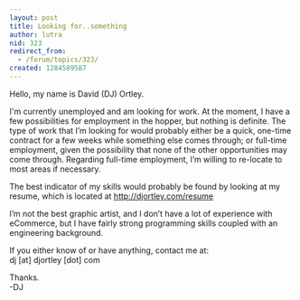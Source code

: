 ```yaml
---
layout: post
title: Looking for..something
author: lutra
nid: 323
redirect_from:
  - /forum/topics/323/
created: 1284589587
---
```

<p>Hello, my name is David (DJ) Ortley.</p>
<p>I&#39;m currently unemployed and am looking for work. At the moment, I have a few possibilities for employment in the hopper, but nothing is definite. The type of work that I&rsquo;m looking for would probably either be a quick, one-time contract for a few weeks while something else comes through; or full-time employment, given the possibility that none of the other opportunities may come through. Regarding full-time employment, I&rsquo;m willing to re-locate to most areas if necessary.</p>
<p>The best indicator of my skills would probably be found by looking at my resume, which is located at <a href="http://djortley.com/resume">http://djortley.com/resume</a></p>
<p>I&rsquo;m not the best graphic artist, and I don&rsquo;t have a lot of experience with eCommerce, but I have fairly strong programming skills coupled with an engineering background.</p>
<p>If you either know of or have anything, contact me at:<br />
dj [at] djortley [dot] com</p>
<p>Thanks.<br />
-DJ</p>
